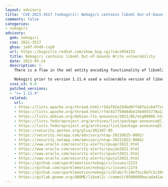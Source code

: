 ```yaml
---
layout: advisory
title: 'CVE-2021-3517 (nokogiri): Nokogiri contains libxml Out-of-bounds Write vulnerability'
comments: false
categories:
- nokogiri
advisory:
  gem: nokogiri
  cve: 2021-3517
  ghsa: jw9f-hh49-cvp9
  url: https://bugzilla.redhat.com/show_bug.cgi?id=1954232
  title: Nokogiri contains libxml Out-of-bounds Write vulnerability
  date: 2022-05-24
  description: |-
    There is a flaw in the xml entity encoding functionality of libxml2 in versions before 2.9.11. An attacker who is able to supply a crafted file to be processed by an application linked with the affected functionality of libxml2 could trigger an out-of-bounds read. The most likely impact of this flaw is to application availability, with some potential impact to confidentiality and integrity if an attacker is able to use memory information to further exploit the application.

    Nokogiri prior to version 1.11.4 used a vulnerable version of libxml2. Nokogiri 1.11.4 updated libxml2 to version 2.9.11 to address this and other vulnerabilities in libxml2.
  cvss_v3: 8.6
  patched_versions:
  - ">= 1.11.4"
  related:
    url:
    - https://lists.apache.org/thread.html/r58af02e294bd07f487e2c64ffc0a29b837db5600e33b6e698b9d696b@%3Cissues.bookkeeper.apache.org%3E
    - https://lists.apache.org/thread.html/rf4c02775860db415b4955778a131c2795223f61cb8c6a450893651e4@%3Cissues.bookkeeper.apache.org%3E
    - https://lists.debian.org/debian-lts-announce/2021/05/msg00008.html
    - https://lists.fedoraproject.org/archives/list/package-announce@lists.fedoraproject.org/message/BZOMV5J4PMZAORVT64BKLV6YIZAFDGX6/
    - https://lists.fedoraproject.org/archives/list/package-announce@lists.fedoraproject.org/message/QVM4UJ3376I6ZVOYMHBNX4GY3NIV52WV/
    - https://security.gentoo.org/glsa/202107-05
    - https://security.netapp.com/advisory/ntap-20210625-0002/
    - https://security.netapp.com/advisory/ntap-20211022-0004/
    - https://www.oracle.com/security-alerts/cpuapr2022.html
    - https://www.oracle.com/security-alerts/cpujan2022.html
    - https://www.oracle.com/security-alerts/cpuoct2021.html
    - https://www.oracle.com/security-alerts/cpujul2022.html
    - https://github.com/sparklemotion/nokogiri/issues/2233
    - https://github.com/sparklemotion/nokogiri/issues/2274
    - https://github.com/sparklemotion/nokogiri/blob/7c19ef5cc6b7c5c36827dd5495f857c6877ec8cf/CHANGELOG.md?plain=1#L579
    - https://gitlab.gnome.org/GNOME/libxml2/-/commit/8598060bacada41a0eb09d95c97744ff4e428f8e
---
```

